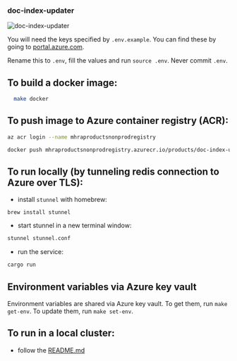 ### doc-index-updater

![doc-index-updater](https://github.com/MHRA/products/workflows/doc-index-updater/badge.svg)

You will need the keys specified by `.env.example`.
You can find these by going to [portal.azure.com][azure portal].

Rename this to `.env`, fill the values and run `source .env`.
Never commit `.env`.

## To build a docker image:

```bash
  make docker
```

## To push image to Azure container registry (ACR):

```bash
az acr login --name mhraproductsnonprodregistry

docker push mhraproductsnonprodregistry.azurecr.io/products/doc-index-updater
```

## To run locally (by tunneling redis connection to Azure over TLS):

- install `stunnel` with homebrew:

```
brew install stunnel
```

- start stunnel in a new terminal window:

```bash
stunnel stunnel.conf
```

- run the service:

```bash
cargo run
```

## Environment variables via Azure key vault

Environment variables are shared via Azure key vault. To get them, run `make get-env`. To update them, run `make set-env`.

## To run in a local cluster:

- follow the [README.md](./examples/local-cluster/README.md)

[azure portal]: https://portal.azure.com/

